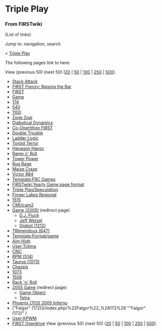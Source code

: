 # Triple Play

### From FIRSTwiki

(List of links)

Jump to: navigation, search

&lt; [Triple Play](/index.php?title=Triple_Play&redirect=no "Triple Play" )  

The following pages link to here:

View (previous 50) (next 50)
([20](/index.php?title=Special:Whatlinkshere/Triple_Play&limit=20&from=0
"Special:Whatlinkshere/Triple Play" ) |
[50](/index.php?title=Special:Whatlinkshere/Triple_Play&limit=50&from=0
"Special:Whatlinkshere/Triple Play" ) |
[100](/index.php?title=Special:Whatlinkshere/Triple_Play&limit=100&from=0
"Special:Whatlinkshere/Triple Play" ) |
[250](/index.php?title=Special:Whatlinkshere/Triple_Play&limit=250&from=0
"Special:Whatlinkshere/Triple Play" ) |
[500](/index.php?title=Special:Whatlinkshere/Triple_Play&limit=500&from=0
"Special:Whatlinkshere/Triple Play" )).

  * [Stack Attack](/index.php/Stack_Attack "Stack Attack" )
  * [FIRST Frenzy: Raising the Bar](/index.php/FIRST_Frenzy:_Raising_the_Bar "FIRST Frenzy: Raising the Bar" )
  * [FIRST](/index.php/FIRST "FIRST" )
  * [Game](/index.php/Game "Game" )
  * [174](/index.php/174 "174" )
  * [540](/index.php/540 "540" )
  * [1100](/index.php/1100 "1100" )
  * [Zone Zeal](/index.php/Zone_Zeal "Zone Zeal" )
  * [Diabolical Dynamics](/index.php/Diabolical_Dynamics "Diabolical Dynamics" )
  * [Co-Opertition FIRST](/index.php/Co-Opertition_FIRST "Co-Opertition FIRST" )
  * [Double Trouble](/index.php/Double_Trouble "Double Trouble" )
  * [Ladder Logic](/index.php/Ladder_Logic "Ladder Logic" )
  * [Toroid Terror](/index.php/Toroid_Terror "Toroid Terror" )
  * [Hexagon Havoc](/index.php/Hexagon_Havoc "Hexagon Havoc" )
  * [Ramp n' Roll](/index.php/Ramp_n%27_Roll "Ramp n' Roll" )
  * [Tower Power](/index.php/Tower_Power "Tower Power" )
  * [Rug Rage](/index.php/Rug_Rage "Rug Rage" )
  * [Maize Craze](/index.php/Maize_Craze "Maize Craze" )
  * [Victor 884](/index.php/Victor_884 "Victor 884" )
  * [Template:FRC Games](/index.php/Template:FRC_Games "Template:FRC Games" )
  * [FIRSTwiki:Yearly Game page format](/index.php/FIRSTwiki:Yearly_Game_page_format "FIRSTwiki:Yearly Game page format" )
  * [Triple Play/Speculation](/index.php/Triple_Play/Speculation "Triple Play/Speculation" )
  * [Finger Lakes Regional](/index.php/Finger_Lakes_Regional "Finger Lakes Regional" )
  * [1515](/index.php/1515 "1515" )
  * [CMUcam2](/index.php/CMUcam2 "CMUcam2" )
  * [Game (2005)](/index.php?title=Game_%282005%29&redirect=no "Game \(2005\)" ) (redirect page) 
    * [D.J. Fluck](/index.php/D.J._Fluck "D.J. Fluck" )
    * [Jeff Wetzel](/index.php/Jeff_Wetzel "Jeff Wetzel" )
    * [Digbot (1212)](/index.php/Digbot_%281212%29 "Digbot \(1212\)" )
  * [TRImendous (647)](/index.php/TRImendous_%28647%29 "TRImendous \(647\)" )
  * [Template:Format/game](/index.php/Template:Format/game "Template:Format/game" )
  * [Aim High](/index.php/Aim_High "Aim High" )
  * [User:Tckma](/index.php/User:Tckma "User:Tckma" )
  * [CNC](/index.php/CNC "CNC" )
  * [RPM (514)](/index.php/RPM_%28514%29 "RPM \(514\)" )
  * [Taurus (1073)](/index.php/Taurus_%281073%29 "Taurus \(1073\)" )
  * [Chassis](/index.php/Chassis "Chassis" )
  * [1073](/index.php/1073 "1073" )
  * [1506](/index.php/1506 "1506" )
  * [Rack 'n' Roll](/index.php/Rack_%27n%27_Roll "Rack 'n' Roll" )
  * [2005 Game](/index.php?title=2005_Game&redirect=no "2005 Game" ) (redirect page) 
    * [Game Object](/index.php/Game_Object "Game Object" )
    * [Tetra](/index.php/Tetra "Tetra" )
  * [Phoenix (703) 2005 Inferno](/index.php/Phoenix_%28703%29_2005_Inferno "Phoenix \(703\) 2005 Inferno" )
  * ["Falgor" (172)](/index.php/%22Falgor%22_%28172%29 ""Falgor" \(172\)" )
  * [User:KPWM](/index.php/User:KPWM "User:KPWM" )
  * [FIRST Overdrive](/index.php/FIRST_Overdrive "FIRST Overdrive" )
View (previous 50) (next 50)
([20](/index.php?title=Special:Whatlinkshere/Triple_Play&limit=20&from=0
"Special:Whatlinkshere/Triple Play" ) |
[50](/index.php?title=Special:Whatlinkshere/Triple_Play&limit=50&from=0
"Special:Whatlinkshere/Triple Play" ) |
[100](/index.php?title=Special:Whatlinkshere/Triple_Play&limit=100&from=0
"Special:Whatlinkshere/Triple Play" ) |
[250](/index.php?title=Special:Whatlinkshere/Triple_Play&limit=250&from=0
"Special:Whatlinkshere/Triple Play" ) |
[500](/index.php?title=Special:Whatlinkshere/Triple_Play&limit=500&from=0
"Special:Whatlinkshere/Triple Play" )).

